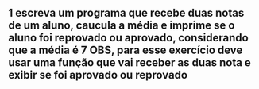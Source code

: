 ## 1 escreva um programa que recebe duas notas de um aluno, caucula a média e imprime se o aluno foi reprovado ou aprovado, considerando que a média é 7 OBS, para esse exercício deve usar uma função que vai receber as duas nota e exibir se foi aprovado ou reprovado

